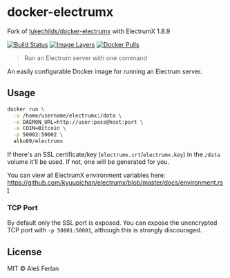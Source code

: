 
# docker-electrumx

Fork of [lukechilds/docker-electrumx](https://github.com/lukechilds/docker-electrumx) with ElectrumX 1.8.9

[![Build Status](https://travis-ci.org/Alko89/docker-electrumx.svg?branch=master)](https://travis-ci.org/Alko89/docker-electrumx)
[![Image Layers](https://images.microbadger.com/badges/image/alko89/electrumx.svg)](https://microbadger.com/images/alko89/electrumx)
[![Docker Pulls](https://img.shields.io/docker/pulls/alko89/electrumx.svg)](https://hub.docker.com/r/alko89/electrumx/)

> Run an Electrum server with one command

An easily configurable Docker image for running an Electrum server.

## Usage

```bash
docker run \
  -v /home/username/electrumx:/data \
  -e DAEMON_URL=http://user:pass@host:port \
  -e COIN=Bitcoin \
  -p 50002:50002 \
  alko89/electrumx
```

If there's an SSL certificate/key (`electrumx.crt`/`electrumx.key`) in the `/data` volume it'll be used. If not, one will be generated for you.

You can view all ElectrumX environment variables here: https://github.com/kyuupichan/electrumx/blob/master/docs/environment.rst

### TCP Port

By default only the SSL port is exposed. You can expose the unencrypted TCP port with `-p 50001:50001`, although this is strongly discouraged.

## License

MIT © Aleš Ferlan

